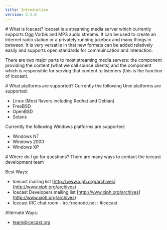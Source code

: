 ```yaml
---
title: Introduction
version: 2.2.0
---
```


<article markdown="1">
# What is Icecast?
Icecast is a streaming media server which currently supports Ogg Vorbis and MP3 audio streams. It can be used to create an Internet radio station or a privately running jukebox and many things in between. It is very versatile in that new formats can be added relatively easily and supports open standards for commuincation and interaction.

There are two major parts to most streaming media servers: the component providing the content (what we call source clients) and the component which is responsible for serving that content to listeners (this is the function of icecast).
</article>

<article markdown="1">
# What platforms are supported?
Currently the following Unix platforms are supported:

-	Linux (Most flavors including Redhat and Debian)
-	FreeBSD
-	OpenBSD
-	Solaris

Currently the following Windows platforms are supported:

-	Windows NT
-	Windows 2000
-	Windows XP

</article>

<article markdown="1">
# Where do I go for questions?
There are many ways to contact the icecast development team

Best Ways:

-	Icecast mailing list [http://www.xiph.org/archives](http://www.xiph.org/archives)
-	Icecast Developers mailing list [http://www.xiph.org/archives](http://www.xiph.org/archives)
-	Icecast IRC chat room - irc.freenode.net : #icecast

Alternate Ways:

-	team@icecast.org

</article>

